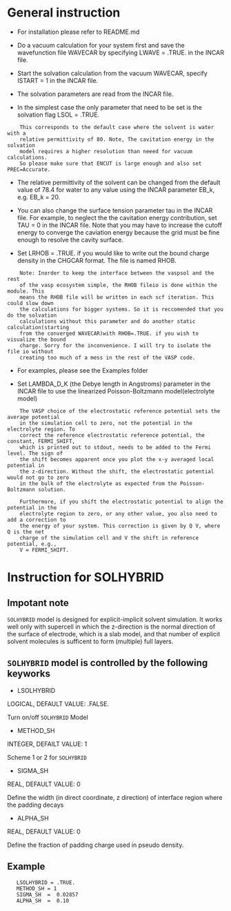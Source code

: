# General instruction

- For installation please refer to README.md

- Do a vacuum calculation for your system first and save the wavefunction file WAVECAR by 
  specifying LWAVE = .TRUE. in the INCAR file.

- Start the solvation calculation from the vacuum WAVECAR, specify ISTART = 1 in the INCAR file.

- The solvation parameters are read from the INCAR file.

- In the simplest case the only parameter that need to be set is the solvation flag LSOL = .TRUE.
```
    This corresponds to the default case where the solvent is water with a 
    relative permittivity of 80. Note, The cavitation energy in the solvation 
    model requires a higher resolution than neeed for vacuum calculations. 
    So please make sure that ENCUT is large enough and also set PREC=Accurate.
```

- The relative permittivity of the solvent can be changed from the default value of 78.4 for water 
  to any value using the INCAR parameter EB_k, e.g. EB_k = 20.

- You can also change the surface tension parameter tau in the INCAR file. For example, to neglect 
  the the cavitation energy contribution, set TAU = 0 in the INCAR file. Note that you may have to 
  increase the cutoff energy to converge the caviation energy because the grid must be fine enough 
  to resolve the cavity surface. 

- Set LRHOB = .TRUE. if you would like to write out the bound charge density in the CHGCAR format. The file is named RHOB.
```
    Note: Inorder to keep the interface between the vaspsol and the rest 
    of the vasp ecosystem simple, the RHOB fileio is done within the module. This 
    means the RHOB file will be written in each scf iteration. This could slow down 
    the calculations for bigger systems. So it is reccomended that you do the solvation 
    calculations without this parameter and do another static calculation(starting 
    from the converged WAVECAR)with RHOB=.TRUE. if you wish to visualize the bound 
    charge. Sorry for the inconvenience. I will try to isolate the file io without 
    creating too much of a mess in the rest of the VASP code.
```

- For examples, please see the Examples folder

- Set LAMBDA_D_K (the Debye length in Angstroms) parameter in the INCAR file to use the linearized Poisson-Boltzmann model(electrolyte model)
```
    The VASP choice of the electrostatic reference potential sets the average potential
    in the simulation cell to zero, not the potential in the electrolyte region. To
    correct the reference electrostatic reference potential, the constant, FERMI_SHIFT,
    which is printed out to stdout, needs to be added to the Fermi level. The sign of
    the shift becomes apparent once you plot the x-y averaged local potential in
    the z-direction. Without the shift, the electrostatic potential would not go to zero
    in the bulk of the electrolyte as expected from the Poisson-Boltzmann solution.
    
    Furthermore, if you shift the electrostatic potential to align the potential in the
    electrolyte region to zero, or any other value, you also need to add a correction to
    the energy of your system. This correction is given by Q V, where  Q is the net
    charge of the simulation cell and V the shift in reference potential, e.g.,
    V = FERMI_SHIFT. 
```

# Instruction for SOLHYBRID

## Impotant note
```SOLHYBRID``` model is designed for explicit-implicit solvent simulation. It works well only with supercell in which the z-direction is the normal direction of the surface of electrode, which is a slab model, and that number of explicit solvent molecules is sufficent to form (multiple) full layers.

## ```SOLHYBRID``` model is controlled by the following keyworks

- LSOLHYBRID

LOGICAL, DEFAULT VALUE: .FALSE.

Turn on/off ```SOLHYBRID``` Model

- METHOD_SH

INTEGER, DEFAILT VALUE: 1

Scheme 1 or 2 for ```SOLHYBRID```

- SIGMA_SH

REAL, DEFAULT VALUE: 0

Define the width (in direct coordinate, z direction) of interface region where the padding decays

- ALPHA_SH

REAL, DEFAULT VALUE: 0  

Define the fraction of padding charge used in pseudo density.  

## Example
```
   LSOLHYBRID = .TRUE.
   METHOD_SH = 1
   SIGMA_SH  =  0.02857  
   ALPHA_SH  =  0.10
```
